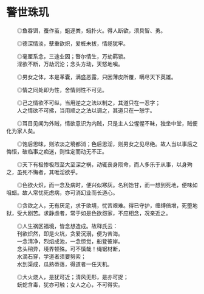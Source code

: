 # 警世珠玑
  
　　◎鱼吞饵，蚕作茧，蛆逐粪，蛾扑火。得人断欲，须具智、勇。  
  
　　◎德深情淡，孽重欲炽，爱桩未拔，情缆犹牢。  
  
　　◎毫厘系念，三途业因；瞥尔情生，万劫羁锁。  
　　淫欲不断，万劫沉沦；念头方动，天怒地嗔。  
  
　　◎男女之体，本是革囊，满盛恶露，只因薄皮所覆，瞒尽天下英雄。  
  
　　◎情之同处即为性，舍情则性不可见。  
  
　　◎己之情欲不可纵，当用逆之之法以制之，其道只在一忍字；  
　　人之情欲不可拂，当用顺之之法以调之，其道只在一恕字。  
  
　　◎耳目见闻为外贼，情欲意识为内贼，只是主人公惺惺不昧，独坐中堂，贼便化为家人矣。  
  
　　◎饱后思昧，则浓淡之境都消；色后思淫，则男女之见尽绝。故人当以事后之悔悟，破临事之痴迷，则性定而动无不正。  
  
　　◎天下有极惨极烈至大至深之祸，动辄丧身陨命，而人多乐于从事，以身殉之，虽死不悔者，其唯淫欲乎。  
  
　　◎色欲火炽，而一念及病时，便兴似寒灰。名利饴甘，而一想到死地，便味如咀蜡。故人常忧死虑病，亦可消幻业而长道心。  
  
　　◎贪欲之人，无有厌足，求于欲境，忧苦艰难。得已守护，缠缚倍增，死堕地狱，受大剧苦。求静虑者，常于如是色欲怨家，不应相念，况亲近之。  
  
　　◎人生祸区福境，皆念想造成。故释氏云：  
　　刊欲炽然，即是火坑，贪爱沉溺，便为苦海。  
　　一念清净，烈焰成池，一念惊觉，船登彼岸。  
　　念头稍异，境界顿殊。可不慎哉！绳锯材断，  
　　水滴石穿，学道者须要努索；  
　　水到渠成，瓜熟蒂落，得道者一任天机。  
  
　　◎大火烧人，是犹可近；清风无形，是亦可捉；  
　　蚖蛇含毒，犹亦可触；女人之心，不可得实。  